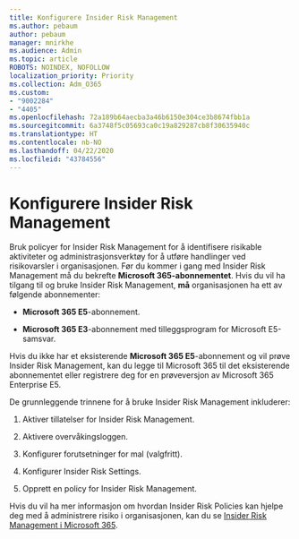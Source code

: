 ```yaml
---
title: Konfigurere Insider Risk Management
ms.author: pebaum
author: pebaum
manager: mnirkhe
ms.audience: Admin
ms.topic: article
ROBOTS: NOINDEX, NOFOLLOW
localization_priority: Priority
ms.collection: Adm_O365
ms.custom:
- "9002284"
- "4405"
ms.openlocfilehash: 72a189b64aecba3a46b6150e304ce3b8674fbb1a
ms.sourcegitcommit: 6a3748f5c05693ca0c19a829287cb8f30635940c
ms.translationtype: HT
ms.contentlocale: nb-NO
ms.lasthandoff: 04/22/2020
ms.locfileid: "43784556"
---
```

# <a name="set-up-insider-risk-management"></a>Konfigurere Insider Risk Management

Bruk policyer for Insider Risk Management for å identifisere risikable aktiviteter og administrasjonsverktøy for å utføre handlinger ved risikovarsler i organisasjonen. Før du kommer i gang med Insider Risk Management må du bekrefte **Microsoft 365-abonnementet**. Hvis du vil ha tilgang til og bruke Insider Risk Management, **må** organisasjonen ha ett av følgende abonnementer:

- **Microsoft 365 E5**-abonnement.

- **Microsoft 365 E3**-abonnement med tilleggsprogram for Microsoft E5-samsvar.

Hvis du ikke har et eksisterende **Microsoft 365 E5**-abonnement og vil prøve Insider Risk Management, kan du legge til Microsoft 365 til det eksisterende abonnementet eller registrere deg for en prøveversjon av Microsoft 365 Enterprise E5.

De grunnleggende trinnene for å bruke Insider Risk Management inkluderer:

1. Aktiver tillatelser for Insider Risk Management.

2. Aktivere overvåkingsloggen.

3. Konfigurer forutsetninger for mal (valgfritt).

4. Konfigurer Insider Risk Settings.

5. Opprett en policy for Insider Risk Management.

Hvis du vil ha mer informasjon om hvordan Insider Risk Policies kan hjelpe deg med å administrere risiko i organisasjonen, kan du se [Insider Risk Management i Microsoft 365](https://go.microsoft.com/fwlink/?linkid=2123907).
